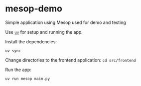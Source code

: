 # mesop-demo
Simple application using Mesop used for demo and testing

Use [`uv`](https://docs.astral.sh/uv/) for setup and running the app.

Install the dependencies:

```
uv sync
```

Change directories to the frontend application: `cd src/frontend`

Run the app:

```
uv run mesop main.py
```